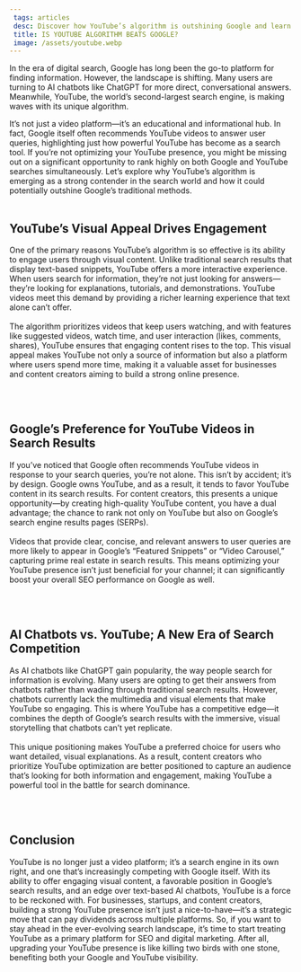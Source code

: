 ```yaml
---
 tags: articles
 desc: Discover how YouTube’s algorithm is outshining Google and learn why optimizing your YouTube presence can give your brand a unique advantage.
 title: IS YOUTUBE ALGORITHM BEATS GOOGLE?
 image: /assets/youtube.webp
---
```


In the era of digital search, Google has long been the go-to platform for finding information. However, the landscape is shifting. Many users are turning to AI chatbots like ChatGPT for more direct, conversational answers. Meanwhile, YouTube, the world’s second-largest search engine, is making waves with its unique algorithm. 

It’s not just a video platform—it’s an educational and informational hub. In fact, Google itself often recommends YouTube videos to answer user queries, highlighting just how powerful YouTube has become as a search tool. If you’re not optimizing your YouTube presence, you might be missing out on a significant opportunity to rank highly on both Google and YouTube searches simultaneously. Let’s explore why YouTube’s algorithm is emerging as a strong contender in the search world and how it could potentially outshine Google’s traditional methods.
 <br>
 <br>

## YouTube’s Visual Appeal Drives Engagement
One of the primary reasons YouTube’s algorithm is so effective is its ability to engage users through visual content. Unlike traditional search results that display text-based snippets, YouTube offers a more interactive experience. When users search for information, they’re not just looking for answers—they’re looking for explanations, tutorials, and demonstrations. YouTube videos meet this demand by providing a richer learning experience that text alone can’t offer.
<br>
<br>
The algorithm prioritizes videos that keep users watching, and with features like suggested videos, watch time, and user interaction (likes, comments, shares), YouTube ensures that engaging content rises to the top. This visual appeal makes YouTube not only a source of information but also a platform where users spend more time, making it a valuable asset for businesses and content creators aiming to build a strong online presence.

<br><br>

## Google’s Preference for YouTube Videos in Search Results
If you’ve noticed that Google often recommends YouTube videos in response to your search queries, you’re not alone. This isn’t by accident; it’s by design. Google owns YouTube, and as a result, it tends to favor YouTube content in its search results. For content creators, this presents a unique opportunity—by creating high-quality YouTube content, you have a dual advantage; the chance to rank not only on YouTube but also on Google’s search engine results pages (SERPs).
<br><br>
Videos that provide clear, concise, and relevant answers to user queries are more likely to appear in Google’s “Featured Snippets” or “Video Carousel,” capturing prime real estate in search results. This means optimizing your YouTube presence isn’t just beneficial for your channel; it can significantly boost your overall SEO performance on Google as well.

<br>
<br>

## AI Chatbots vs. YouTube; A New Era of Search Competition

As AI chatbots like ChatGPT gain popularity, the way people search for information is evolving. Many users are opting to get their answers from chatbots rather than wading through traditional search results. However, chatbots currently lack the multimedia and visual elements that make YouTube so engaging. This is where YouTube has a competitive edge—it combines the depth of Google’s search results with the immersive, visual storytelling that chatbots can’t yet replicate.
<br><br>
This unique positioning makes YouTube a preferred choice for users who want detailed, visual explanations. As a result, content creators who prioritize YouTube optimization are better positioned to capture an audience that’s looking for both information and engagement, making YouTube a powerful tool in the battle for search dominance.

<br><br>

## Conclusion
YouTube is no longer just a video platform; it’s a search engine in its own right, and one that’s increasingly competing with Google itself. With its ability to offer engaging visual content, a favorable position in Google’s search results, and an edge over text-based AI chatbots, YouTube is a force to be reckoned with. For businesses, startups, and content creators, building a strong YouTube presence isn’t just a nice-to-have—it’s a strategic move that can pay dividends across multiple platforms. So, if you want to stay ahead in the ever-evolving search landscape, it’s time to start treating YouTube as a primary platform for SEO and digital marketing. After all, upgrading your YouTube presence is like killing two birds with one stone, benefiting both your Google and YouTube visibility.